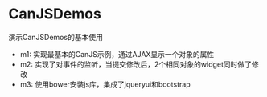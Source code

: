CanJSDemos
==========

演示CanJSDemos的基本使用

* m1: 实现最基本的CanJS示例，通过AJAX显示一个对象的属性
* m2: 实现了对事件的监听，当提交修改后，2个相同对象的widget同时做了修改
* m3: 使用bower安装js库，集成了jqueryui和bootstrap

